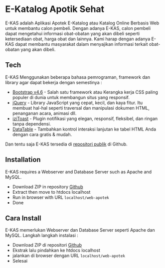 # E-Katalog Apotik Sehat

E-KAS adalah Aplikasi Apotek E-Katalog atau Katalog Online Berbasis Web untuk membantu calon pembeli. 
Dengan adanya E-KAS, calon pembeli dapat mengetahui informasi obat-obatan yang akan dibeli seperti ketersediaan obat, harga obat dan lainnya. 
Kami harap dengan adanya E-KAS dapat membantu masyarakat dalam menyajikan informasi terkait obat-obatan yang akan dibeli.

## Tech
E-KAS Menggunakan beberapa bahasa pemrograman, framework dan library agar dapat bekerja dengan semestinya : 

- [Bootstrap v4.6](https://getbootstrap.com/docs/4.0/getting-started/introduction/) - Salah satu framework atau Kerangka kerja CSS paling populer di dunia untuk membangun situs yang responsif.
- [jQuery](https://jquery.com/) - Library JavaScript yang cepat, kecil, dan kaya fitur. Itu membuat hal-hal seperti traversal dan manipulasi dokumen HTML, penanganan acara, animasi dll.
- [iziToast](https://izitoast.marcelodolza.com/) - Plugin notifikasi yang elegan, responsif, fleksibel, dan ringan tanpa dependensi.
- [DataTable](https://datatables.net/) - Tambahkan kontrol interaksi lanjutan ke tabel HTML Anda dengan cara gratis & mudah.

Dan tentu saja E-KAS tersedia di [repositori publik](https://github.com/syarifyahyash/web-apotek/) di Github.

## Installation
E-KAS requires a Webserver and Database Server such as Apache and MySQL.

- Download ZIP in repository [Github](https://github.com/syarifyahyash/web-apotek/)
- Extract then move to htdocs localhost
- Run in browser with URL `localhost/web-apotek`
- Done

## Cara Install 
E-KAS memerlukan Webserver dan Database Server seperti Apache dan MySQL. 
Langkah langkah instalasi :
- Download ZIP di repositori [Github](https://github.com/syarifyahyash/web-apotek/)
- Ekstrak lalu pindahkan ke htdocs localhost
- jalankan di browser dengan URL `localhost/web-apotek`
- Selesai
